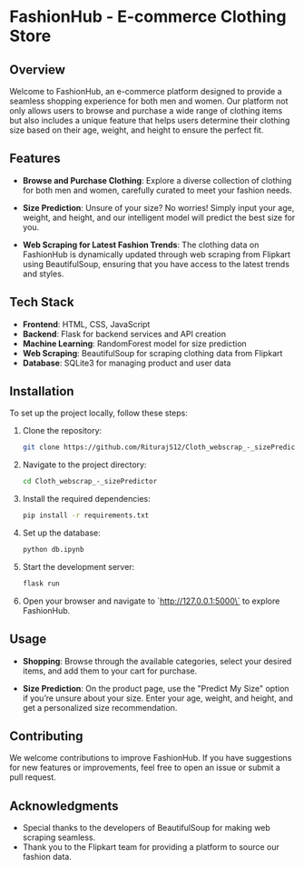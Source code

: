 # FashionHub - E-commerce Clothing Store

## Overview

Welcome to FashionHub, an e-commerce platform designed to provide a seamless shopping experience for both men and women. Our platform not only allows users to browse and purchase a wide range of clothing items but also includes a unique feature that helps users determine their clothing size based on their age, weight, and height to ensure the perfect fit.

## Features

- **Browse and Purchase Clothing**: Explore a diverse collection of clothing for both men and women, carefully curated to meet your fashion needs.
  
- **Size Prediction**: Unsure of your size? No worries! Simply input your age, weight, and height, and our intelligent model will predict the best size for you.

- **Web Scraping for Latest Fashion Trends**: The clothing data on FashionHub is dynamically updated through web scraping from Flipkart using BeautifulSoup, ensuring that you have access to the latest trends and styles.

## Tech Stack

- **Frontend**: HTML, CSS, JavaScript
- **Backend**: Flask for backend services and API creation
- **Machine Learning**: RandomForest model for size prediction
- **Web Scraping**: BeautifulSoup for scraping clothing data from Flipkart
- **Database**: SQLite3 for managing product and user data

## Installation

To set up the project locally, follow these steps:

1. Clone the repository:
   ```bash
   git clone https://github.com/RiturajS12/Cloth_webscrap_-_sizePredictor.git
   ```

2. Navigate to the project directory:
   ```bash
   cd Cloth_webscrap_-_sizePredictor
   ```

3. Install the required dependencies:
   ```bash
   pip install -r requirements.txt
   ```

4. Set up the database:
   ```bash
   python db.ipynb
   ```

5. Start the development server:
   ```bash
   flask run
   ```

6. Open your browser and navigate to \`http://127.0.0.1:5000\` to explore FashionHub.

## Usage

- **Shopping**: Browse through the available categories, select your desired items, and add them to your cart for purchase.

- **Size Prediction**: On the product page, use the "Predict My Size" option if you’re unsure about your size. Enter your age, weight, and height, and get a personalized size recommendation.

## Contributing

We welcome contributions to improve FashionHub. If you have suggestions for new features or improvements, feel free to open an issue or submit a pull request.

## Acknowledgments

- Special thanks to the developers of BeautifulSoup for making web scraping seamless.
- Thank you to the Flipkart team for providing a platform to source our fashion data.
